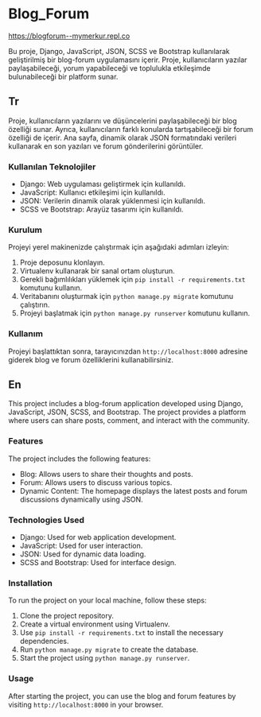 # Blog_Forum

https://blogforum--mymerkur.repl.co

Bu proje, Django, JavaScript, JSON, SCSS ve Bootstrap kullanılarak geliştirilmiş bir blog-forum uygulamasını içerir. Proje, kullanıcıların yazılar paylaşabileceği, yorum yapabileceği ve toplulukla etkileşimde bulunabileceği bir platform sunar.

## Tr

Proje, kullanıcıların yazılarını ve düşüncelerini paylaşabileceği bir blog özelliği sunar. Ayrıca, kullanıcıların farklı konularda tartışabileceği bir forum özelliği de içerir. Ana sayfa, dinamik olarak JSON formatındaki verileri kullanarak en son yazıları ve forum gönderilerini görüntüler.

### Kullanılan Teknolojiler

- Django: Web uygulaması geliştirmek için kullanıldı.
- JavaScript: Kullanıcı etkileşimi için kullanıldı.
- JSON: Verilerin dinamik olarak yüklenmesi için kullanıldı.
- SCSS ve Bootstrap: Arayüz tasarımı için kullanıldı.

### Kurulum

Projeyi yerel makinenizde çalıştırmak için aşağıdaki adımları izleyin:

1. Proje deposunu klonlayın.
2. Virtualenv kullanarak bir sanal ortam oluşturun.
3. Gerekli bağımlılıkları yüklemek için `pip install -r requirements.txt` komutunu kullanın.
4. Veritabanını oluşturmak için `python manage.py migrate` komutunu çalıştırın.
5. Projeyi başlatmak için `python manage.py runserver` komutunu kullanın.

### Kullanım

Projeyi başlattıktan sonra, tarayıcınızdan `http://localhost:8000` adresine giderek blog ve forum özelliklerini kullanabilirsiniz.

## En

This project includes a blog-forum application developed using Django, JavaScript, JSON, SCSS, and Bootstrap. The project provides a platform where users can share posts, comment, and interact with the community.

### Features

The project includes the following features:

- Blog: Allows users to share their thoughts and posts.
- Forum: Allows users to discuss various topics.
- Dynamic Content: The homepage displays the latest posts and forum discussions dynamically using JSON.

### Technologies Used

- Django: Used for web application development.
- JavaScript: Used for user interaction.
- JSON: Used for dynamic data loading.
- SCSS and Bootstrap: Used for interface design.

### Installation

To run the project on your local machine, follow these steps:

1. Clone the project repository.
2. Create a virtual environment using Virtualenv.
3. Use `pip install -r requirements.txt` to install the necessary dependencies.
4. Run `python manage.py migrate` to create the database.
5. Start the project using `python manage.py runserver`.

### Usage

After starting the project, you can use the blog and forum features by visiting `http://localhost:8000` in your browser.

